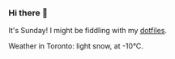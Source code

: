 ### Hi there :wave:

It's Sunday! I might be fiddling with my [dotfiles](https://github.com/bewuethr/dotfiles).

Weather in Toronto: light snow, at -10°C.
